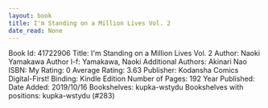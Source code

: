 ```yaml
---
layout: book
title: I'm Standing on a Million Lives Vol. 2
date_read: None
---
```


Book Id: 41722906
Title: I'm Standing on a Million Lives Vol. 2
Author: Naoki Yamakawa
Author l-f: Yamakawa, Naoki
Additional Authors: Akinari Nao
ISBN: 
My Rating: 0
Average Rating: 3.63
Publisher: Kodansha Comics Digital-First!
Binding: Kindle Edition
Number of Pages: 192
Year Published: 
Date Added: 2019/10/16
Bookshelves: kupka-wstydu
Bookshelves with positions: kupka-wstydu (#283)

